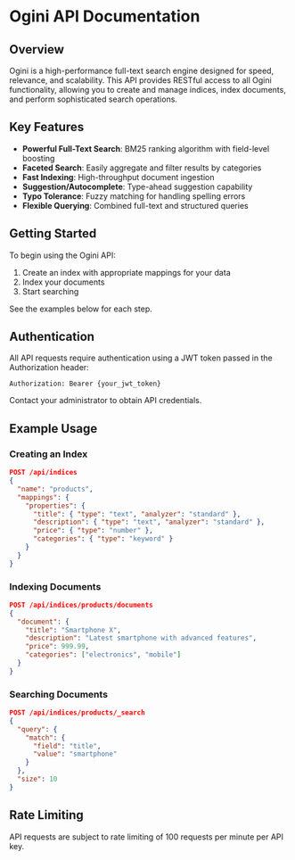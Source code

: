 # Ogini API Documentation

## Overview

Ogini is a high-performance full-text search engine designed for speed, relevance, and scalability. 
This API provides RESTful access to all Ogini functionality, allowing you to create and manage indices, 
index documents, and perform sophisticated search operations.

## Key Features

- **Powerful Full-Text Search**: BM25 ranking algorithm with field-level boosting
- **Faceted Search**: Easily aggregate and filter results by categories
- **Fast Indexing**: High-throughput document ingestion
- **Suggestion/Autocomplete**: Type-ahead suggestion capability
- **Typo Tolerance**: Fuzzy matching for handling spelling errors
- **Flexible Querying**: Combined full-text and structured queries

## Getting Started

To begin using the Ogini API:

1. Create an index with appropriate mappings for your data
2. Index your documents
3. Start searching

See the examples below for each step.

## Authentication

All API requests require authentication using a JWT token passed in the Authorization header:

```
Authorization: Bearer {your_jwt_token}
```

Contact your administrator to obtain API credentials.

## Example Usage

### Creating an Index

```json
POST /api/indices
{
  "name": "products",
  "mappings": {
    "properties": {
      "title": { "type": "text", "analyzer": "standard" },
      "description": { "type": "text", "analyzer": "standard" },
      "price": { "type": "number" },
      "categories": { "type": "keyword" }
    }
  }
}
```

### Indexing Documents

```json
POST /api/indices/products/documents
{
  "document": {
    "title": "Smartphone X",
    "description": "Latest smartphone with advanced features",
    "price": 999.99,
    "categories": ["electronics", "mobile"]
  }
}
```

### Searching Documents

```json
POST /api/indices/products/_search
{
  "query": {
    "match": {
      "field": "title",
      "value": "smartphone"
    }
  },
  "size": 10
}
```

## Rate Limiting

API requests are subject to rate limiting of 100 requests per minute per API key. 